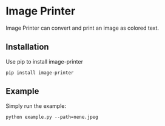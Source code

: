 # Image Printer

Image Printer can convert and print an image as colored text.


## Installation
Use pip to install image-printer

```shell
pip install image-printer
```

## Example

Simply run the example:

```shell
python example.py --path=nene.jpeg
```
